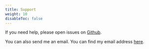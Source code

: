 ```yaml
---
title: Support
weight: 10
disableToc: false
---
```


If you need help, please open issues on [Github](https://github.com/mcorbin/meuse).

You can also send me an email. You can find my email address [here](https://mcorbin.fr/pages/about/).
